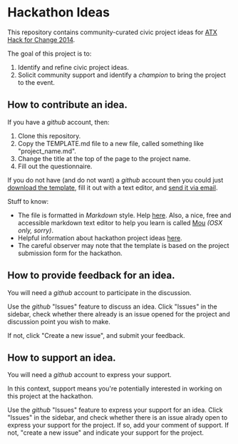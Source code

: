 # Hackathon Ideas

This repository contains community-curated civic project ideas for [ATX Hack for Change 2014](http://atxhackforchange.org/).

The goal of this project is to:

1. Identify and refine civic project ideas.
1. Solicit community support and identify a _champion_ to bring the project to the event.


## How to contribute an idea.

If you have a _github_ account, then:

1. Clone this repository.
1. Copy the TEMPLATE.md file to a new file, called something like "project_name.md".
1. Change the title at the top of the page to the project name.
1. Fill out the questionnaire.

If you do not have (and do not want) a _github_ account then you could just [download the template](http:TEMPLATE.md), fill it out with a text editor, and [send it via email](mailto:hack@open-austin.org).

Stuff to know:
* The file is formatted in _Markdown_ style. Help [here](http://daringfireball.net/projects/markdown/). Also, a nice, free and accessible markdown text editor to help you learn is called [Mou](http://mouapp.com/) _(OSX only, sorry)_.
* Helpful information about hackathon project ideas [here](http://atxhackforchange.org/projects/).
* The careful observer may note that the template is based on the project submission form for the hackathon.

## How to provide feedback for an idea.

You will need a _github_ account to participate in the discussion.

Use the _github_ "Issues" feature to discuss an idea. Click "Issues" in the sidebar, check whether there already is an issue opened for the project and discussion point you wish to make.

If not, click "Create a new issue", and submit your feedback.

## How to support an idea.

You will need a _github_ account to express your support.

In this context, support means you're potentially interested in working on this project at the hackathon.

Use the _github_ "Issues" feature to express your support for an idea. Click "Issues" in the sidebar, and check whether there is an issue alrady open to express your support for the project. If so, add your comment of support. If not, "create a new issue" and indicate your support for the project.
